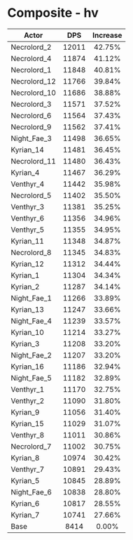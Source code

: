 # Composite - hv
| Actor | DPS | Increase |
|---|:---:|:---:|
|Necrolord_2|12011|42.75%|
|Necrolord_4|11874|41.12%|
|Necrolord_1|11848|40.81%|
|Necrolord_12|11766|39.84%|
|Necrolord_10|11686|38.88%|
|Necrolord_3|11571|37.52%|
|Necrolord_6|11564|37.43%|
|Necrolord_9|11562|37.41%|
|Night_Fae_3|11498|36.65%|
|Kyrian_14|11481|36.45%|
|Necrolord_11|11480|36.43%|
|Kyrian_4|11467|36.29%|
|Venthyr_4|11442|35.98%|
|Necrolord_5|11402|35.50%|
|Venthyr_3|11381|35.25%|
|Venthyr_6|11356|34.96%|
|Venthyr_5|11355|34.95%|
|Kyrian_11|11348|34.87%|
|Necrolord_8|11345|34.83%|
|Kyrian_12|11312|34.44%|
|Kyrian_1|11304|34.34%|
|Kyrian_2|11287|34.14%|
|Night_Fae_1|11266|33.89%|
|Kyrian_13|11247|33.66%|
|Night_Fae_4|11239|33.57%|
|Kyrian_10|11214|33.27%|
|Kyrian_3|11208|33.20%|
|Night_Fae_2|11207|33.20%|
|Kyrian_16|11186|32.94%|
|Night_Fae_5|11182|32.89%|
|Venthyr_1|11170|32.75%|
|Venthyr_2|11090|31.80%|
|Kyrian_9|11056|31.40%|
|Kyrian_15|11029|31.07%|
|Venthyr_8|11011|30.86%|
|Necrolord_7|11002|30.75%|
|Kyrian_8|10974|30.42%|
|Venthyr_7|10891|29.43%|
|Kyrian_5|10845|28.89%|
|Night_Fae_6|10838|28.80%|
|Kyrian_6|10817|28.55%|
|Kyrian_7|10741|27.66%|
|Base|8414|0.00%|
